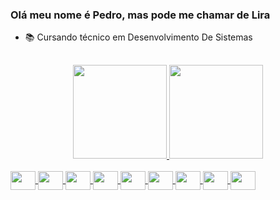 ### Olá meu nome é Pedro, mas pode me chamar de Lira 

- 📚 Cursando técnico em Desenvolvimento De Sistemas 

##

<div align="center">
  <a href="https://github.com/LiR4">
  <img height="150em" src="https://github-readme-stats.vercel.app/api?username=LiR4&show_icons=true&theme=discord_old_blurple&include_all_commits=true&count_private=true"/>
  <img height="150em" src="https://github-readme-stats.vercel.app/api/top-langs/?username=LiR4&layout=compact&langs_count=7&theme=discord_old_blurple"/>
</div>
  
 <div style="display: inline_block"><br>
    <img align="center" height="30" width="40" src="https://cdn.jsdelivr.net/gh/devicons/devicon/icons/windows8/windows8-original.svg" />
    <img align="center" height="30" width="40" src="https://cdn.jsdelivr.net/gh/devicons/devicon/icons/linux/linux-original.svg" />
    <img align="center" height="30" width="40" src="https://cdn.jsdelivr.net/gh/devicons/devicon/icons/vscode/vscode-original.svg" />
    <img align="center" height="30" width="40" src="https://cdn.jsdelivr.net/gh/devicons/devicon/icons/html5/html5-plain-wordmark.svg" />
    <img align="center" height="30" width="40" src="https://cdn.jsdelivr.net/gh/devicons/devicon/icons/css3/css3-plain-wordmark.svg" />
    <img align="center" height="30" width="40" src="https://cdn.jsdelivr.net/gh/devicons/devicon/icons/python/python-original.svg" />
    <img align="center" height="30" width="40" src="https://cdn.jsdelivr.net/gh/devicons/devicon/icons/javascript/javascript-plain.svg" />
    <img align="center" height="30" width="40" src="https://cdn.jsdelivr.net/gh/devicons/devicon/icons/react/react-original.svg" />
    <img align="center" height="30" width="40" src="https://cdn.jsdelivr.net/gh/devicons/devicon/icons/mysql/mysql-original-wordmark.svg" />
 </div>
  
##
